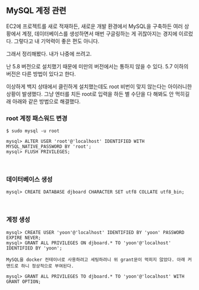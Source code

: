 ## MySQL 계정 관련

EC2에 프로젝트를 새로 적재하든, 새로운 개발 환경에서 MySQL을 구축하든 여러 상황에서 계정, 데이터베이스를 생성하면서 매번 구글링하는 게 귀찮아지는 경지에 이르렀다. 그렇다고 내 기억력이 좋은 편도 아니다.

그래서 정리해봤다. 내가 나중에 쓰려고.

난 5.8 버전으로 설치했기 때문에 미만의 버전에서는 통하지 않을 수 있다. 5.7 이하의 버전은 다른 방법이 있다고 한다.

이상하게 백지 상태에서 클린하게 설치했는데도 root 비번이 맞지 않는다는 아이러니한 상황이 발생했다. 그냥 엔터를 치든 root로 입력을 하든 별 수단을 다 해봐도 안 먹히길래 아래와 같은 방법으로 해결했다.

### root 계정 패스워드 변경

```
$ sudo mysql -u root
```

```
mysql> ALTER USER 'root'@'localhost' IDENTIFIED WITH MYSQL_NATIVE_PASSWORD BY 'root';
mysql> FLUSH PRIVILEGES;
```

<br>

### 데이터베이스 생성

```
mysql> CREATE DATABASE djboard CHARACTER SET utf8 COLLATE utf8_bin;
```

<br>

### 계정 생성

```
mysql> CREATE USER 'yoon'@'localhost' IDENTIFIED BY 'yoon' PASSWORD EXPIRE NEVER;
mysql> GRANT ALL PRIVILEGES ON djboard.* TO 'yoon'@'localhost' IDENTIFIED BY 'yoon';

MySQL을 docker 컨테이너로 사용하려고 세팅하려니 위 grant문이 먹히지 않았다. 아래 커맨드로 하니 정상적으로 부여된다.

mysql> GRANT ALL PRIVILEGES TO djboard.* TO 'yoon'@'localhost' WITH GRANT OPTION;
```
